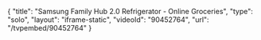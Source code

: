 {
    "title": "Samsung Family Hub 2.0 Refrigerator - Online Groceries",
    "type": "solo",
    "layout": "iframe-static",
    "videoId": "90452764",
    "url": "\/tvpembed\/90452764"
}